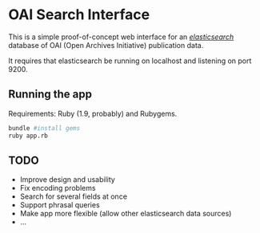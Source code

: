 # OAI Search Interface
This is a simple proof-of-concept web interface for an [*elasticsearch*](http://www.elasticsearch.org) database of OAI (Open Archives Initiative) publication data.

It requires that elasticsearch be running on localhost and listening on port 9200.

## Running the app
Requirements: Ruby (1.9, probably) and Rubygems.

```bash
bundle #install gems
ruby app.rb
```

## TODO
* Improve design and usability
* Fix encoding problems
* Search for several fields at once
* Support phrasal queries
* Make app more flexible (allow other elasticsearch data sources)
* ...

